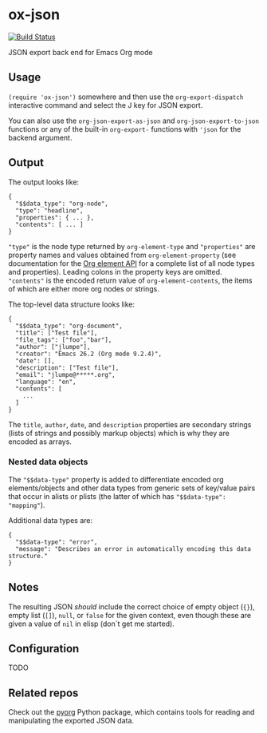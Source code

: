 # ox-json
[![Build Status](https://travis-ci.org/jlumpe/ox-json.svg?branch=master)](https://travis-ci.org/jlumpe/ox-json)

JSON export back end for Emacs Org mode


## Usage

`(require 'ox-json')` somewhere and then use the `org-export-dispatch`
interactive command and select the J key for JSON export.

You can also use the `org-json-export-as-json` and `org-json-export-to-json`
functions or any of the built-in `org-export-` functions with `'json`
for the backend argument.


## Output

The output looks like:

```
{
  "$$data_type": "org-node",
  "type": "headline",
  "properties": { ... },
  "contents": [ ... ]
}
```

`"type"` is the node type returned by `org-element-type` and `"properties"` are property names and
values obtained from `org-element-property` (see documentation for the
[Org element API](https://orgmode.org/worg/dev/org-element-api.html) for a complete list of all node
types and properties). Leading colons in the property keys are omitted. `"contents"` is the encoded
return value of `org-element-contents`, the items of which are either more org nodes or strings.

The top-level data structure looks like:

```
{
  "$$data_type": "org-document",
  "title": ["Test file"],
  "file_tags": ["foo","bar"],
  "author": ["jlumpe"],
  "creator": "Emacs 26.2 (Org mode 9.2.4)",
  "date": [],
  "description": ["Test file"],
  "email": "jlumpe@*****.org",
  "language": "en",
  "contents": [
    ...
  ]
}
```

The `title`, `author`, `date`, and `description` properties are secondary strings (lists of strings
and possibly markup objects) which is why they are encoded as arrays.


### Nested data objects

The `"$$data-type"` property is added to differentiate encoded org elements/objects and other data
types from generic sets of key/value pairs that occur in alists or plists (the latter of which has
`"$$data-type": "mapping"`).

Additional data types are:

```
{
  "$$data-type": "error",
  "message": "Describes an error in automatically encoding this data structure."
}
```


## Notes

The resulting JSON *should* include the correct choice of empty object (`{}`),
empty list (`[]`), `null`, or `false` for the given context, even though these are
given a value of `nil` in elisp (don`t get me started).


## Configuration

TODO


## Related repos

Check out the [pyorg](github.com/jlumpe/pyorg) Python package, which contains tools for reading and manipulating the exported JSON data.
